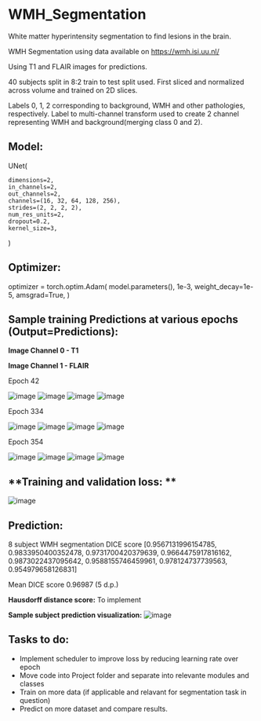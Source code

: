 # WMH_Segmentation
White matter hyperintensity segmentation to find lesions in the brain. 

WMH Segmentation using data available on https://wmh.isi.uu.nl/

Using T1 and FLAIR images for predictions. 

40 subjects split in 8:2 train to test split used. First sliced and normalized across volume and trained on 2D slices.

Labels 0, 1, 2 corresponding to background, WMH and other pathologies, respectively. Label to multi-channel transform used to create 2 channel representing WMH and background(merging class 0 and 2). 

## **Model:**
UNet(

    dimensions=2,
    in_channels=2,    
    out_channels=2,    
    channels=(16, 32, 64, 128, 256),    
    strides=(2, 2, 2, 2),    
    num_res_units=2,        
    dropout=0.2,    
    kernel_size=3,
)

## **Optimizer:**
optimizer = torch.optim.Adam(
    model.parameters(), 1e-3, weight_decay=1e-5, amsgrad=True, 
)

## **Sample training Predictions at various epochs (Output=Predictions):**

**Image Channel 0 - T1**

**Image Channel 1 - FLAIR**

Epoch 42

![image](https://user-images.githubusercontent.com/43177212/115964885-6bbbbe00-a51e-11eb-8a0d-88f7785cbbb9.png)
![image](https://user-images.githubusercontent.com/43177212/115964889-6e1e1800-a51e-11eb-87f1-77ed2574ebd5.png)
![image](https://user-images.githubusercontent.com/43177212/115964890-6fe7db80-a51e-11eb-8c7c-e35fef4c83c4.png)
![image](https://user-images.githubusercontent.com/43177212/115964895-724a3580-a51e-11eb-8027-49d592be2832.png)

Epoch 334

![image](https://user-images.githubusercontent.com/43177212/115964967-d836bd00-a51e-11eb-9334-78cc3336076d.png)
![image](https://user-images.githubusercontent.com/43177212/115964972-db31ad80-a51e-11eb-8e22-77ae167bdbc2.png)
![image](https://user-images.githubusercontent.com/43177212/115964974-dcfb7100-a51e-11eb-9e71-ebf066538eb5.png)
![image](https://user-images.githubusercontent.com/43177212/115964975-df5dcb00-a51e-11eb-909d-0de1cdd4e659.png)

Epoch 354

![image](https://user-images.githubusercontent.com/43177212/115965409-12a15980-a521-11eb-970b-fc85c4ee785d.png)
![image](https://user-images.githubusercontent.com/43177212/115965411-146b1d00-a521-11eb-8e2b-e1bdba442952.png)
![image](https://user-images.githubusercontent.com/43177212/115965412-1634e080-a521-11eb-845d-a19de2b9cb94.png)
![image](https://user-images.githubusercontent.com/43177212/115965415-18973a80-a521-11eb-9a0a-cdd17a2f0b91.png)


## **Training and validation loss: **

![image](https://user-images.githubusercontent.com/43177212/115964730-b6890600-a51d-11eb-9f65-1ffa0ee043c4.png)

## **Prediction:**
8 subject WMH segmentation DICE score
[0.9567131996154785, 0.9833950400352478, 0.9731700420379639, 0.9664475917816162, 0.9873022437095642, 0.9588155746459961, 0.978124737739563, 0.954979658126831]

Mean DICE score
0.96987 (5 d.p.)

**Hausdorff distance score:**
To implement

**Sample subject prediction visualization:**
![image](https://user-images.githubusercontent.com/43177212/115964521-cc49fb80-a51c-11eb-86a9-c664705cb316.png)


## **Tasks to do:**
- Implement scheduler to improve loss by reducing learning rate over epoch
- Move code into Project folder and separate into relevante modules and classes
- Train on more data (if applicable and relavant for segmentation task in question)
- Predict on more dataset and compare results. 
